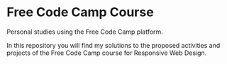 # Free Code Camp Course
Personal studies using the Free Code Camp platform.

In this repository you will find my solutions to the proposed activities and projects of the Free Code Camp course for Responsive Web Design.
